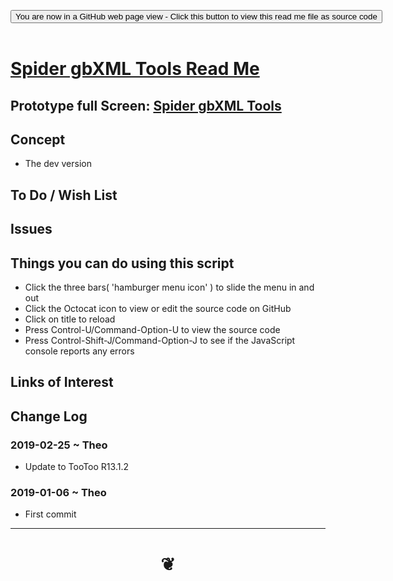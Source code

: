 
<span style=display:none; >[You are now in a GitHub source code view - click this link to view Read Me file as a web page]( https://pushme-pullyou.github.io/#tootoo13/prototypes/spider-gbxml-tools/README.md "View file as a web page." ) </span>

<div><input type=button class = "btn btn-secondary btn-sm" onclick=window.location.href="https://github.com/pushme-pullyou/pushme-pullyou.github.io/blob/master/tootoo13/prototypes/spider-gbxml-tools/README.md"
value="You are now in a GitHub web page view - Click this button to view this read me file as source code" ></div>

<br>

# [Spider gbXML Tools Read Me]( #tootoo13/prototypes/spider-gbxml-tools/README.md )

<!--
<iframe src=https://pushme-pullyou.github.io/tootoo13/prototypes/spider-gbxml-tools/spider-gbxml-tools.html width=100% height=500px >Iframes are not viewable in GitHub source code views</iframe>
_<small>Spider gbXML Tools</small>_
-->

## Prototype full Screen: [Spider gbXML Tools]( https://pushme-pullyou.github.io/tootoo13/prototypes/spider-gbxml-tools/spider-gbxml-tools.html )


## Concept

* The dev version

## To Do / Wish List


## Issues


## Things you can do using this script

* Click the three bars( 'hamburger menu icon' ) to slide the menu in and out
* Click the Octocat icon to view or edit the source code on GitHub
* Click on title to reload
* Press Control-U/Command-Option-U to view the source code
* Press Control-Shift-J/Command-Option-J to see if the JavaScript console reports any errors


## Links of Interest



## Change Log

### 2019-02-25 ~ Theo

* Update to TooToo R13.1.2

### 2019-01-06 ~ Theo

* First commit


***

# <center title="hello!" ><a href=javascript:window.scrollTo(0,0); style=text-decoration:none; > ❦ </a></center>

